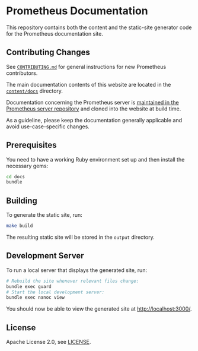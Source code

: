 # Prometheus Documentation

This repository contains both the content and the static-site generator code for the
Prometheus documentation site.

## Contributing Changes

See [`CONTRIBUTING.md`](CONTRIBUTING.md) for general instructions for new Prometheus contributors.

The main documentation contents of this website are located in the [`content/docs`](content/docs) directory.

Documentation concerning the Prometheus server is [maintained in the Prometheus server repository](https://github.com/prometheus/prometheus/tree/master/docs) and cloned into the website at build time.

As a guideline, please keep the documentation generally applicable and avoid use-case-specific changes.

## Prerequisites

You need to have a working Ruby environment set up and then install the
necessary gems:

```bash
cd docs
bundle
```

## Building

To generate the static site, run:

```bash
make build
```

The resulting static site will be stored in the `output` directory.

## Development Server

To run a local server that displays the generated site, run:

```bash
# Rebuild the site whenever relevant files change:
bundle exec guard
# Start the local development server:
bundle exec nanoc view
```

You should now be able to view the generated site at
[http://localhost:3000/](http://localhost:3000).

## License

Apache License 2.0, see [LICENSE](LICENSE).
